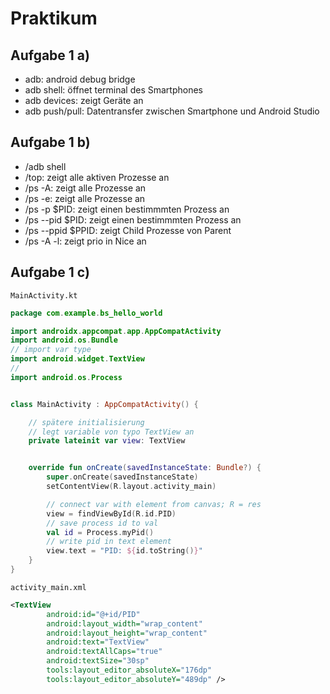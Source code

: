 # Praktikum

## Aufgabe 1 a)
- adb: android debug bridge
- adb shell: öffnet terminal des Smartphones
- adb devices: zeigt Geräte an
- adb push/pull: Datentransfer zwischen Smartphone und Android Studio

## Aufgabe 1 b)
- /adb shell
- /top: zeigt alle aktiven Prozesse an
- /ps -A: zeigt alle Prozesse an
- /ps -e: zeigt alle Prozesse an
- /ps -p $PID: zeigt einen bestimmmten Prozess an
- /ps --pid $PID: zeigt einen bestimmmten Prozess an
- /ps --ppid $PPID: zeigt Child Prozesse von Parent
- /ps -A -l: zeigt prio in Nice an

## Aufgabe 1 c)

```MainActivity.kt```
```kotlin
package com.example.bs_hello_world

import androidx.appcompat.app.AppCompatActivity
import android.os.Bundle
// import var type
import android.widget.TextView
//
import android.os.Process


class MainActivity : AppCompatActivity() {

    // spätere initialisierung
    // legt variable von typo TextView an
    private lateinit var view: TextView


    override fun onCreate(savedInstanceState: Bundle?) {
        super.onCreate(savedInstanceState)
        setContentView(R.layout.activity_main)

        // connect var with element from canvas; R = res
        view = findViewById(R.id.PID)
        // save process id to val
        val id = Process.myPid()
        // write pid in text element
        view.text = "PID: ${id.toString()}"
    }
}
```

```activity_main.xml```
```xml
<TextView
        android:id="@+id/PID"
        android:layout_width="wrap_content"
        android:layout_height="wrap_content"
        android:text="TextView"
        android:textAllCaps="true"
        android:textSize="30sp"
        tools:layout_editor_absoluteX="176dp"
        tools:layout_editor_absoluteY="489dp" />

```
